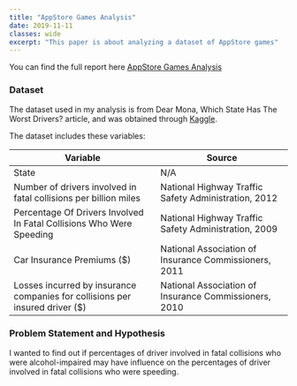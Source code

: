 ```yaml
---
title: "AppStore Games Analysis"
date: 2019-11-11
classes: wide
excerpt: "This paper is about analyzing a dataset of AppStore games"
---
```


You can find the full report here [AppStore Games Analysis](https://github.com/dasun27/DSC/blob/master/files/AppStore%20Games%20Analysis.pdf)

### Dataset
The dataset used in my analysis is from Dear Mona, Which State Has The Worst Drivers? article, and was obtained through 
[Kaggle](https://www.kaggle.com/fivethirtyeight/fivethirtyeight-bad-drivers-dataset).

The dataset includes these variables:

Variable | Source
---|---------
State | N/A
Number of drivers involved in fatal collisions per billion miles | National Highway Traffic Safety Administration, 2012
Percentage Of Drivers Involved In Fatal Collisions Who Were Speeding | National Highway Traffic Safety Administration, 2009
Car Insurance Premiums ($) | National Association of Insurance Commissioners, 2011
Losses incurred by insurance companies for collisions per insured driver ($) | National Association of Insurance Commissioners, 2010

### Problem Statement and Hypothesis
I wanted to find out if percentages of driver involved in fatal collisions who were alcohol-impaired may have influence on the percentages of driver involved in fatal collisions who were speeding.

